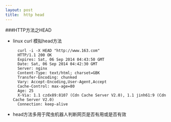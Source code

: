 ```yaml
---
layout:	post
title:	http head
---
```



###HTTP方法之HEAD
	
* linux curl 模拟head方法

		curl -i -X HEAD "http://www.163.com"
		HTTP/1.1 200 OK
		Expires: Sat, 06 Sep 2014 04:43:50 GMT
		Date: Sat, 06 Sep 2014 04:42:30 GMT
		Server: nginx
		Content-Type: text/html; charset=GBK
		Transfer-Encoding: chunked
		Vary: Accept-Encoding,User-Agent,Accept
		Cache-Control: max-age=80
		Age: 25
		X-Via: 1.1 czdx89:8107 (Cdn Cache Server V2.0), 1.1 jinh61:9 (Cdn Cache Server V2.0)
		Connection: keep-alive

* head方法多用于爬虫机器人判断网页是否有用或是否有效
